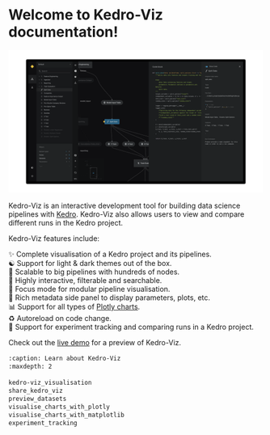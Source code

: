 # Welcome to Kedro-Viz documentation!

<p align="center">

![Kedro-Viz Pipeline Visualisation](https://raw.githubusercontent.com/kedro-org/kedro-viz/main/.github/img/banner.png)

</p>

Kedro-Viz is an interactive development tool for building data science pipelines with [Kedro](https://github.com/kedro-org/kedro). Kedro-Viz also allows users to view and compare different runs in the Kedro project.

Kedro-Viz features include:

✨ Complete visualisation of a Kedro project and its pipelines.    
☯ Support for light & dark themes out of the box.    
🚀 Scalable to big pipelines with hundreds of nodes.   
🔎 Highly interactive, filterable and searchable.    
🔬 Focus mode for modular pipeline visualisation.    
🎨 Rich metadata side panel to display parameters, plots, etc.     
📊 Support for all types of [Plotly charts](https://plotly.com/javascript/).   
♻️ Autoreload on code change.   
🧪 Support for experiment tracking and comparing runs in a Kedro project.


Check out the [live demo](https://demo.kedro.org/) for a preview of Kedro-Viz.

```{toctree}
:caption: Learn about Kedro-Viz
:maxdepth: 2

kedro-viz_visualisation
share_kedro_viz
preview_datasets
visualise_charts_with_plotly
visualise_charts_with_matplotlib
experiment_tracking
```
